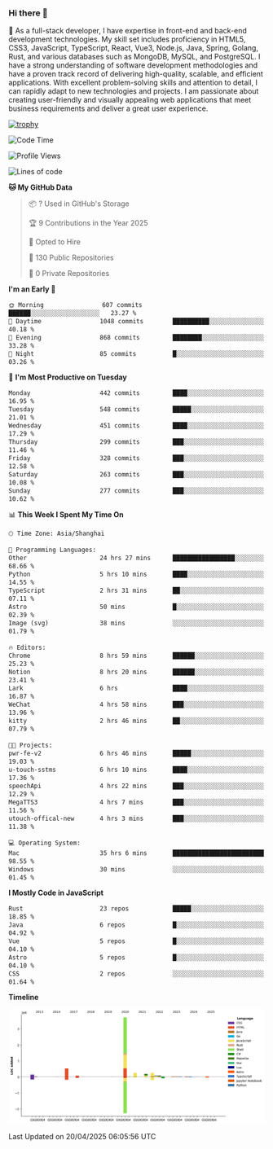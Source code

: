 ### Hi there 👋

🌱 As a full-stack developer, I have expertise in front-end and back-end development technologies. My skill set includes proficiency in HTML5, CSS3, JavaScript, TypeScript, React, Vue3, Node.js, Java, Spring, Golang, Rust, and various databases such as MongoDB, MySQL, and PostgreSQL. I have a strong understanding of software development methodologies and have a proven track record of delivering high-quality, scalable, and efficient applications. With excellent problem-solving skills and attention to detail, I can rapidly adapt to new technologies and projects. I am passionate about creating user-friendly and visually appealing web applications that meet business requirements and deliver a great user experience.

[![trophy](https://github-profile-trophy.vercel.app/?username=elton&rank=SECRET,SSS,SS,S,AAA,AA,A&theme=onedark&no-frame=true&margin-w=10)](https://github.com/ryo-ma/github-profile-trophy)

<!--START_SECTION:waka-->
![Code Time](http://img.shields.io/badge/Code%20Time-1%2C557%20hrs%204%20mins-blue)

![Profile Views](http://img.shields.io/badge/Profile%20Views-0-blue)

![Lines of code](https://img.shields.io/badge/From%20Hello%20World%20I%27ve%20Written-5.6%20million%20lines%20of%20code-blue)

**🐱 My GitHub Data** 

> 📦 ? Used in GitHub's Storage 
 > 
> 🏆 9 Contributions in the Year 2025
 > 
> 💼 Opted to Hire
 > 
> 📜 130 Public Repositories 
 > 
> 🔑 0 Private Repositories 
 > 
**I'm an Early 🐤** 

```text
🌞 Morning                607 commits         ██████░░░░░░░░░░░░░░░░░░░   23.27 % 
🌆 Daytime                1048 commits        ██████████░░░░░░░░░░░░░░░   40.18 % 
🌃 Evening                868 commits         ████████░░░░░░░░░░░░░░░░░   33.28 % 
🌙 Night                  85 commits          █░░░░░░░░░░░░░░░░░░░░░░░░   03.26 % 
```
📅 **I'm Most Productive on Tuesday** 

```text
Monday                   442 commits         ████░░░░░░░░░░░░░░░░░░░░░   16.95 % 
Tuesday                  548 commits         █████░░░░░░░░░░░░░░░░░░░░   21.01 % 
Wednesday                451 commits         ████░░░░░░░░░░░░░░░░░░░░░   17.29 % 
Thursday                 299 commits         ███░░░░░░░░░░░░░░░░░░░░░░   11.46 % 
Friday                   328 commits         ███░░░░░░░░░░░░░░░░░░░░░░   12.58 % 
Saturday                 263 commits         ███░░░░░░░░░░░░░░░░░░░░░░   10.08 % 
Sunday                   277 commits         ███░░░░░░░░░░░░░░░░░░░░░░   10.62 % 
```


📊 **This Week I Spent My Time On** 

```text
🕑︎ Time Zone: Asia/Shanghai

💬 Programming Languages: 
Other                    24 hrs 27 mins      █████████████████░░░░░░░░   68.66 % 
Python                   5 hrs 10 mins       ████░░░░░░░░░░░░░░░░░░░░░   14.55 % 
TypeScript               2 hrs 31 mins       ██░░░░░░░░░░░░░░░░░░░░░░░   07.11 % 
Astro                    50 mins             █░░░░░░░░░░░░░░░░░░░░░░░░   02.39 % 
Image (svg)              38 mins             ░░░░░░░░░░░░░░░░░░░░░░░░░   01.79 % 

🔥 Editors: 
Chrome                   8 hrs 59 mins       ██████░░░░░░░░░░░░░░░░░░░   25.23 % 
Notion                   8 hrs 20 mins       ██████░░░░░░░░░░░░░░░░░░░   23.41 % 
Lark                     6 hrs               ████░░░░░░░░░░░░░░░░░░░░░   16.87 % 
WeChat                   4 hrs 58 mins       ███░░░░░░░░░░░░░░░░░░░░░░   13.96 % 
kitty                    2 hrs 46 mins       ██░░░░░░░░░░░░░░░░░░░░░░░   07.79 % 

🐱‍💻 Projects: 
pwr-fe-v2                6 hrs 46 mins       █████░░░░░░░░░░░░░░░░░░░░   19.03 % 
u-touch-sstms            6 hrs 10 mins       ████░░░░░░░░░░░░░░░░░░░░░   17.36 % 
speechApi                4 hrs 22 mins       ███░░░░░░░░░░░░░░░░░░░░░░   12.29 % 
MegaTTS3                 4 hrs 7 mins        ███░░░░░░░░░░░░░░░░░░░░░░   11.56 % 
utouch-offical-new       4 hrs 3 mins        ███░░░░░░░░░░░░░░░░░░░░░░   11.38 % 

💻 Operating System: 
Mac                      35 hrs 6 mins       █████████████████████████   98.55 % 
Windows                  30 mins             ░░░░░░░░░░░░░░░░░░░░░░░░░   01.45 % 
```

**I Mostly Code in JavaScript** 

```text
Rust                     23 repos            █████░░░░░░░░░░░░░░░░░░░░   18.85 % 
Java                     6 repos             █░░░░░░░░░░░░░░░░░░░░░░░░   04.92 % 
Vue                      5 repos             █░░░░░░░░░░░░░░░░░░░░░░░░   04.10 % 
Astro                    5 repos             █░░░░░░░░░░░░░░░░░░░░░░░░   04.10 % 
CSS                      2 repos             ░░░░░░░░░░░░░░░░░░░░░░░░░   01.64 % 
```



**Timeline**

![Lines of Code chart](https://raw.githubusercontent.com/elton/elton/main/assets/bar_graph.png)


 Last Updated on 20/04/2025 06:05:56 UTC
<!--END_SECTION:waka-->

<!--
**elton/elton** is a ✨ _special_ ✨ repository because its `README.md` (this file) appears on your GitHub profile.

Here are some ideas to get you started:

- 🔭 I’m currently working on ...
- 🌱 I’m currently learning ...
- 👯 I’m looking to collaborate on ...
- 🤔 I’m looking for help with ...
- 💬 Ask me about ...
- 📫 How to reach me: ...
- 😄 Pronouns: ...
- ⚡ Fun fact: ...
-->
